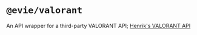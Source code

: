 # `@evie/valorant`

An API wrapper for a third-party VALORANT API; [Henrik's VALORANT API](https://docs.henrikdev.xyz/valorant.html)

